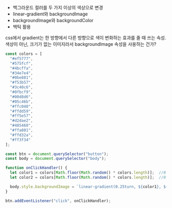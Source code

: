 - 백그라운드 컬러를 두 가지 이상의 색상으로 변경
- linear-gradient와 backgroundImage
- backgroundImage와 backgroundColor
- 백틱 활용

css에서 gradient는 한 방향에서 다른 방향으로 색이 변화하는 효과를 줄 때 쓰는 속성.
색상이 아닌, 크기가 없는 이미지라서 backgroundImage 속성을 사용하는 건가?


```javascript
const colors = [
  "#ef5777",
  "#575fcf",
  "#4bcffa",
  "#34e7e4",
  "#0be881",
  "#f53b57",
  "#3c40c6",
  "#0fbcf9",
  "#00d8d6",
  "#05c46b",
  "#ffc048",
  "#ffdd59",
  "#ff5e57",
  "#d2dae2",
  "#485460",
  "#ffa801",
  "#ffd32a",
  "#ff3f34"
];

const btn = document.querySelector("button");
const body = document.querySelector("body");

function onClickHandler() {
  let color1 = colors[Math.floor(Math.random() * colors.length)];  //0 <= color1 <= 17
  let color2 = colors[Math.floor(Math.random() * colors.length)];  //0 <= color2 <= 17

  body.style.backgroundImage = `linear-gradient(0.25turn, ${color1}, ${color2})`;  //backgroundColor 쓰면 안됨
}

btn.addEventListener("click", onClickHandler);
```
